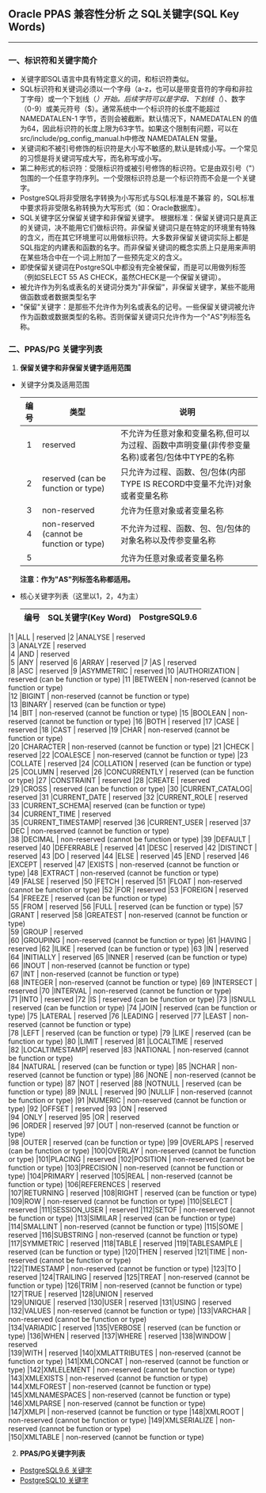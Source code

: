## Oracle PPAS 兼容性分析 之 SQL关键字(SQL Key Words)
---
### 一、标识符和关键字简介
  + 关键字即SQL语言中具有特定意义的词，和标识符类似。
  + SQL标识符和关键词必须以一个字母（a-z，也可以是带变音符的字母和非拉丁字母）或一个下划线（_）开始。后续字符可以是字母、下划线（_）、数字（0-9）或美元符号（$）。通常系统中一个标识符的长度不能超过 NAMEDATALEN-1 字节，否则会被截断。默认情况下，NAMEDATALEN 的值为64，因此标识符的长度上限为63字节。如果这个限制有问题，可以在src/include/pg_config_manual.h中修改 NAMEDATALEN 常量。
  + 关键词和不被引号修饰的标识符是大小写不敏感的,默认是转成小写。一个常见的习惯是将关键词写成大写，而名称写成小写。
  + 第二种形式的标识符：受限标识符或被引号修饰的标识符。它是由双引号（"）包围的一个任意字符序列。一个受限标识符总是一个标识符而不会是一个关键字。
  + PostgreSQL将非受限名字转换为小写形式与SQL标准是不兼容 的，SQL标准中要求将非受限名称转换为大写形式（如：Oracle数据库）。
  + SQL关键字区分保留关键字和非保留关键字。 根据标准：保留关键词只是真正的关键词，决不能用它们做标识符。非保留关键词只是在特定的环境里有特殊的含义，而在其它环境里可以用做标识符。大多数非保留关键词实际上都是SQL指定的内建表和函数的名字。而非保留关键词的概念实质上只是用来声明在某些场合中在一个词上附加了一些预先定义的含义。
  + 即使保留关键词在PostgreSQL中都没有完全被保留，而是可以用做列标签（例如SELECT 55 AS CHECK，虽然CHECK是一个保留关键词）。
  + 被允许作为列名或表名的关键词分类为"非保留"，非保留关键字，某些不能用做函数或者数据类型名字
  + "保留"关键字：是那些不允许作为列名或表名的记号。一些保留关键词被允许作为函数或数据类型的名称。否则保留关键词只允许作为一个"AS"列标签名称。
  
### 二、PPAS/PG 关键字列表
1. **保留关键字和非保留关键字适用范围**
  + 关键字分类及适用范围
  
    |编号|类型|说明|
    |:-: |-|-|
    |1|reserved|不允许为任意对象和变量名称,但可以为过程、函数中声明变量(非传参变量名称)或者包/包体中TYPE的名称|
    |2|reserved (can be function or type)|只允许为过程、函数、包/包体(内部TYPE IS RECORD中变量不允许)对象或者变量名称|
    |3|non-reserved|允许为任意对象或者变量名称|
    |4|non-reserved (cannot be function or type)|不允许为过程、函数、包、包/包体的对象名称以及传参变量名称|
    |5||允许为任意对象或者变量名称|
    
    **注意：作为"AS"列标签名称都适用。**
  
  + 核心关键字列表（这里以1，2，4为主）
  
    |编号|SQL关键字(Key Word)|PostgreSQL9.6|
    |:-:|-|-|
   |1  |ALL               |   reserved
|2  |ANALYSE	       |     reserved	 	 	 
|3  |ANALYZE	      |      reserved	 	 	 
|4  |AND	          |      reserved	
|5  |ANY	          |      reserved
|6  |ARRAY	        |    reserved
|7  |AS	           |     reserved	
|8  |ASC	          |      reserved
|9  |ASYMMETRIC	   |     reserved
|10 |AUTHORIZATION	|    reserved (can be function or type)
|11 |BETWEEN	      |      non-reserved (cannot be function or type)	
|12 |BIGINT	       |     non-reserved (cannot be function or type)	 
|13 |BINARY	       |     reserved (can be function or type)	 
|14 |BIT	          |      non-reserved (cannot be function or type)
|15 |BOOLEAN	      |      non-reserved (cannot be function or type)
|16 |BOTH	         |       reserved
|17 |CASE	         |       reserved
|18 |CAST	         |       reserved
|19 |CHAR	         |       non-reserved (cannot be function or type)	
|20 |CHARACTER	    |    non-reserved (cannot be function or type)
|21 |CHECK	        |    reserved
|22 |COALESCE	     |       non-reserved (cannot be function or type)
|23 |COLLATE	      |      reserved
|24 |COLLATION	    |    reserved (can be function or type)
|25 |COLUMN	       |     reserved
|26 |CONCURRENTLY	 |       reserved (can be function or type)
|27 |CONSTRAINT	   |     reserved
|28 |CREATE	       |     reserved	
|29 |CROSS	        |    reserved (can be function or type)
|30 |CURRENT_CATALOG|	    reserved
|31 |CURRENT_DATE	 |       reserved
|32 |CURRENT_ROLE	 |       reserved
|33 |CURRENT_SCHEMA|	    reserved (can be function or type)	 
|34 |CURRENT_TIME	 |       reserved	
|35 |CURRENT_TIMESTAMP|	reserved
|36 |CURRENT_USER	 |       reserved
|37 |DEC	          |      non-reserved (cannot be function or type)	
|38 |DECIMAL	      |      non-reserved (cannot be function or type)
|39 |DEFAULT	      |      reserved
|40 |DEFERRABLE	   |     reserved
|41 |DESC	         |       reserved
|42 |DISTINCT	     |       reserved
|43 |DO	           |     reserved
|44 |ELSE	         |       reserved
|45 |END	          |      reserved
|46 |EXCEPT	       |     reserved
|47 |EXISTS	       |     non-reserved (cannot be function or type)
|48 |EXTRACT	      |      non-reserved (cannot be function or type)	
|49 |FALSE	        |    reserved
|50 |FETCH	        |    reserved
|51 |FLOAT	        |    non-reserved (cannot be function or type)
|52 |FOR	          |      reserved
|53 |FOREIGN	      |      reserved
|54 |FREEZE	       |     reserved (can be function or type)	 	 	 
|55 |FROM	         |       reserved
|56 |FULL	         |       reserved (can be function or type)
|57 |GRANT	        |    reserved
|58 |GREATEST	     |       non-reserved (cannot be function or type)	 	 	 
|59 |GROUP	        |    reserved	
|60 |GROUPING      |      	non-reserved (cannot be function or type)
|61 |HAVING	       |     reserved
|62 |ILIKE	        |    reserved (can be function or type)
|63 |IN	           |     reserved
|64 |INITIALLY	    |    reserved
|65 |INNER	        |    reserved (can be function or type)
|66 |INOUT	        |    non-reserved (cannot be function or type)	
|67 |INT	          |      non-reserved (cannot be function or type)	
|68 |INTEGER	      |      non-reserved (cannot be function or type)
|69 |INTERSECT	    |    reserved
|70 |INTERVAL	     |       non-reserved (cannot be function or type)	
|71 |INTO          |   	reserved
|72 |IS	           |     reserved (can be function or type)	
|73 |ISNULL        |   	reserved (can be function or type)
|74 |JOIN          |   	reserved (can be function or type)
|75 |LATERAL	      |      reserved
|76 |LEADING	      |      reserved
|77 |LEAST	        |    non-reserved (cannot be function or type)	 	 	 
|78 |LEFT	         |       reserved (can be function or type)
|79 |LIKE	         |       reserved (can be function or type)
|80 |LIMIT	        |    reserved
|81 |LOCALTIME	    |    reserved		 
|82 |LOCALTIMESTAMP|	    reserved
|83 |NATIONAL	     |       non-reserved (cannot be function or type)	
|84 |NATURAL	      |      reserved (can be function or type)	
|85 |NCHAR	        |    non-reserved (cannot be function or type)
|86 |NONE	         |       non-reserved (cannot be function or type)
|87 |NOT	          |      reserved
|88 |NOTNULL	      |      reserved (can be function or type)
|89 |NULL	         |       reserved
|90 |NULLIF        |   	non-reserved (cannot be function or type)
|91 |NUMERIC	      |      non-reserved (cannot be function or type)
|92 |OFFSET	       |     reserved
|93 |ON	           |     reserved	
|94 |ONLY	         |       reserved
|95 |OR	           |     reserved	
|96 |ORDER	        |    reserved
|97 |OUT	          |      non-reserved (cannot be function or type)	 
|98 |OUTER	        |    reserved (can be function or type)
|99 |OVERLAPS	     |       reserved (can be function or type)	
|100|OVERLAY	      |      non-reserved (cannot be function or type)
|101|PLACING	      |      reserved
|102|POSITION	     |       non-reserved (cannot be function or type)
|103|PRECISION	    |    non-reserved (cannot be function or type)
|104|PRIMARY	      |      reserved
|105|REAL	         |       non-reserved (cannot be function or type)
|106|REFERENCES	   |     reserved	
|107|RETURNING	    |    reserved
|108|RIGHT	        |    reserved (can be function or type)
|109|ROW	          |      non-reserved (cannot be function or type)
|110|SELECT	       |     reserved
|111|SESSION_USER	 |       reserved
|112|SETOF	        |    non-reserved (cannot be function or type)
|113|SIMILAR	      |      reserved (can be function or type)
|114|SMALLINT	     |       non-reserved (cannot be function or type)
|115|SOME	         |       reserved
|116|SUBSTRING	    |    non-reserved (cannot be function or type)
|117|SYMMETRIC	    |    reserved
|118|TABLE	        |    reserved
|119|TABLESAMPLE	  |      reserved (can be function or type)
|120|THEN	         |       reserved
|121|TIME	         |       non-reserved (cannot be function or type)	
|122|TIMESTAMP	    |    non-reserved (cannot be function or type)
|123|TO	           |     reserved
|124|TRAILING      |   	reserved
|125|TREAT	        |    non-reserved (cannot be function or type)
|126|TRIM	         |       non-reserved (cannot be function or type)
|127|TRUE	         |       reserved
|128|UNION	        |    reserved	
|129|UNIQUE	       |     reserved
|130|USER	         |       reserved
|131|USING	        |    reserved
|132|VALUES	       |     non-reserved (cannot be function or type)
|133|VARCHAR	      |      non-reserved (cannot be function or type)	
|134|VARIADIC	     |       reserved
|135|VERBOSE	      |      reserved (can be function or type)
|136|WHEN	         |       reserved
|137|WHERE	        |    reserved
|138|WINDOW	       |     reserved	 
|139|WITH	         |       reserved
|140|XMLATTRIBUTES	|    non-reserved (cannot be function or type)
|141|XMLCONCAT	    |    non-reserved (cannot be function or type)
|142|XMLELEMENT	   |     non-reserved (cannot be function or type)		 
|143|XMLEXISTS	    |    non-reserved (cannot be function or type)	 
|144|XMLFOREST	    |    non-reserved (cannot be function or type)
|145|XMLNAMESPACES	|    non-reserved (cannot be function or type)		 
|146|XMLPARSE	     |       non-reserved (cannot be function or type)		 
|147|XMLPI	        |    non-reserved (cannot be function or type
|148|XMLROOT	      |      non-reserved (cannot be function or type)
|149|XMLSERIALIZE	 |       non-reserved (cannot be function or type)		 
|150|XMLTABLE	     |       non-reserved (cannot be function or type)

2. **PPAS/PG关键字列表**
+ [PostgreSQL9.6 关键字](https://www.postgresql.org/docs/9.6/static/sql-keywords-appendix.html) 
+ [PostgreSQL10 关键字](https://www.postgresql.org/docs/10/static/sql-keywords-appendix.html)

